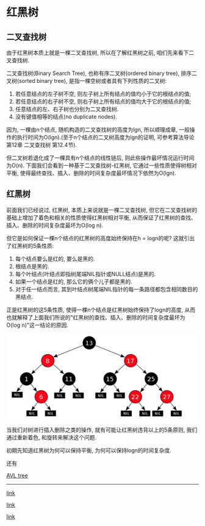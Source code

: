<!--
Created: Mon Aug 26 2019 15:22:51 GMT+0800 (China Standard Time)
Modified: Mon Aug 26 2019 15:22:51 GMT+0800 (China Standard Time)
-->
# 红黑树

## 二叉查找树

由于红黑树本质上就是一棵二叉查找树, 所以在了解红黑树之前, 咱们先来看下二叉查找树.

二叉查找树(Binary Search Tree), 也称有序二叉树(ordered binary tree), 排序二叉树(sorted binary tree), 是指一棵空树或者具有下列性质的二叉树:

1. 若任意结点的左子树不空, 则左子树上所有结点的值均小于它的根结点的值; 
2. 若任意结点的右子树不空, 则右子树上所有结点的值均大于它的根结点的值; 
3. 任意结点的左、右子树也分别为二叉查找树.
4. 没有键值相等的结点(no duplicate nodes).

因为, 一棵由n个结点, 随机构造的二叉查找树的高度为lgn, 所以顺理成章, 一般操作的执行时间为O(lgn).(至于n个结点的二叉树高度为lgn的证明, 可参考算法导论 第12章 二叉查找树 第12.4节).

但二叉树若退化成了一棵具有n个结点的线性链后, 则此些操作最坏情况运行时间为O(n). 
下面我们会看到一种基于二叉查找树-红黑树, 它通过一些性质使得树相对平衡, 使得最终查找、插入、删除的时间复杂度最坏情况下依然为O(lgn).

## 红黑树

前面我们已经说过, 红黑树, 本质上来说就是一棵二叉查找树, 但它在二叉查找树的基础上增加了着色和相关的性质使得红黑树相对平衡, 从而保证了红黑树的查找、插入、删除的时间复杂度最坏为O(log n).

但它是如何保证一棵n个结点的红黑树的高度始终保持在h = logn的呢? 这就引出了红黑树的5条性质:

1. 每个结点要么是红的, 要么是黑的.  
2. 根结点是黑的.  
3. 每个叶结点(叶结点即指树尾端NIL指针或NULL结点)是黑的.  
4. 如果一个结点是红的, 那么它的俩个儿子都是黑的.
5. 对于任一结点而言, 其到叶结点树尾端NIL指针的每一条路径都包含相同数目的黑结点.

正是红黑树的这5条性质, 使得一棵n个结点是红黑树始终保持了logn的高度, 从而也就解释了上面我们所说的"红黑树的查找、插入、删除的时间复杂度最坏为O(log n)"这一结论的原因.

![img](../img/20190708001.png)

当我们对树进行插入删除之类的操作, 就有可能让红黑树违背以上的5条原则, 我们通过重新着色, 和旋转来解决这个问题.

初期先知道红黑树为何可以保持平衡, 为何可以保持logn的时间复杂度.

还有

[AVL tree](https://zhuanlan.zhihu.com/p/34899732)

--- 

[link](https://github.com/julycoding/The-Art-Of-Programming-By-July/blob/master/ebook/zh/03.01.md)

[link](https://segmentfault.com/a/1190000012728513)

[link](https://zhuanlan.zhihu.com/p/31805309)

